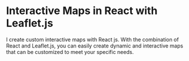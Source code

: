 # Interactive Maps in React with Leaflet.js

I create custom interactive maps with React js.
With the combination of React and Leaflet.js, you can easily create dynamic and interactive maps that can be customized to meet your specific needs.
